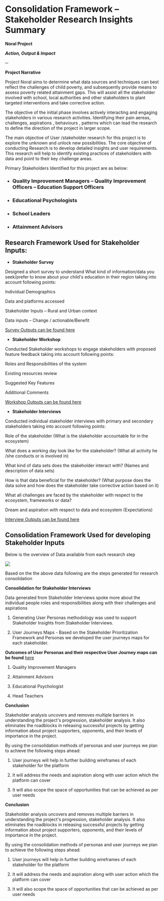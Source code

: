 # Consolidation Framework – Stakeholder Research Insights Summary

**Noral Project**

***Action, Output & Impact***

─

**Project Narrative**

Project Noral aims to determine what data sources and techniques can best reflect the challenges of child poverty, and subsequently provide means to assess poverty related attainment gaps. This will assist all the stakeholder involved with school, local authorities and other stakeholders to plant targeted interventions and take corrective action.

The objective of the initial phase involves actively interacting and engaging stakeholders in various research activities. Identifying their pain aereas, challenges, aspirations , behaviours , patterns which can lead the research to define the direction of the project in larger scope.

The main objective of User /stakeholder research for this project is to explore the unknown and unlock new possibilities. The core objective of conducting Research is to develop detailed insights and user requirements. This research will help to identify existing practices of stakeholders with data and point to their key challenge areas.

Primary Stakeholders Identified for this project are as below:

-   ### Quality Improvement Managers – Quality Improvement Officers – Education Support Officers
    
-   ### Educational Psychologists
    
-   ### School Leaders
    
-   ### Attainment Advisors
    

  

## Research Framework Used for Stakeholder Inputs:

-   **Stakeholder Survey**
    

Designed a short survey to understand What kind of information/data you seek/prefer to know about your child's education in their region taking into account following points:

Individual Demographics

Data and platforms accessed

Stakeholder Inputs – Rural and Urban context

Data inputs – Change / actionable/Benefit

[Survey Outputs can be found here](https://github.com/The-Data-for-Children-Collaborative/noral-user-research/blob/main/research/01-stakeholder-survey/README.md)

-   **Stakeholder Workshop**
    

Conducted Stakeholder workshops to engage stakeholders with proposed feature feedback taking into account following points:

Roles and Responsibilities of the system

Existing resources review

Suggested Key Features

Additional Comments

[Workshop Outputs can be found here](https://github.com/The-Data-for-Children-Collaborative/noral-user-research/tree/main/research/02-stakeholder-workshop)

-   **Stakeholder Interviews**
    

Conducted individual stakeholder interviews with primary and secondary stakeholders taking into account following points:

Role of the stakeholder (What is the stakeholder accountable for in the ecosystem)

What does a working day look like for the stakeholder? (What all activity he /she conducts or is involved in)

What kind of data sets does the stakeholder interact with? (Names and description of data sets)

How is that data beneficial for the stakeholder? (What purpose does the data solve and how does the stakeholder take corrective action based on it)

What all challenges are faced by the stakeholder with respect to the ecosystem, frameworks or data?

Dream and aspiration with respect to data and ecosystem (Expectations)

[Interview Outputs can be found here](https://github.com/The-Data-for-Children-Collaborative/noral-user-research/blob/main/research/03-stakeholder-interviews/README.md)

  

## Consolidation Framework Used for developing Stakeholder Inputs

Below is the overview of Data available from each research step

![](https://lh4.googleusercontent.com/EQnu-53ekN_TWW42v_MjSEFJb9B60XHY41EWMkWTBSbas2mQPkSrhdusgqsrCdV4qnHji5foHQSrXE89rOJHP-uvaH8_wqmDHffEw8w624dadR1c_KGhLCbZF3GkbC_Nr8olkmM=s0)

  
  
  

Based on the the above data following are the steps generated for research consolidation

**Consolidation for Stakeholder Interviews**

Data generated from Stakeholder Interviews spoke more about the individual people roles and responsibilities along with their challenges and aspirations

1.  Generating User Personas methodology was used to support Stakeholder Insights from Stakeholder Interviews.
    
2.  User Journeys Maps - Based on the Stakeholder Prioritization Framework and Personas we developed the user journeys maps for each stakeholder.
    

**Outcomes of User Personas and their respective User Journey maps can be found** [here](https://github.com/The-Data-for-Children-Collaborative/noral-user-research/blob/main/research/Stakeholder%20Personas%20&%20Journeys/README.md)

1.  Quality Improvement Managers
    
2.  Attainment Advisors
    
3.  Educational Psychologist
    
4.  Head Teachers


   
**Conclusion**

Stakeholder analysis uncovers and removes multiple barriers in understanding the project's progression, stakeholder analysis. It also eliminates the roadblocks in releasing successful projects by getting information about project supporters, opponents, and their levels of importance in the project.

By using the consolidation methods of personas and user journeys we plan to achieve the following steps ahead:

1.  User journeys will help in further building wireframes of each stakeholder for the platform
    
2.  It will address the needs and aspiration along with user action which the platform can cover
    
3.  It will also scope the space of opportunities that can be achieved as per user needs



























































   
**Conclusion**

Stakeholder analysis uncovers and removes multiple barriers in understanding the project's progression, stakeholder analysis. It also eliminates the roadblocks in releasing successful projects by getting information about project supporters, opponents, and their levels of importance in the project.

By using the consolidation methods of personas and user journeys we plan to achieve the following steps ahead:

1.  User journeys will help in further building wireframes of each stakeholder for the platform
    
2.  It will address the needs and aspiration along with user action which the platform can cover
    
3.  It will also scope the space of opportunities that can be achieved as per user needs
